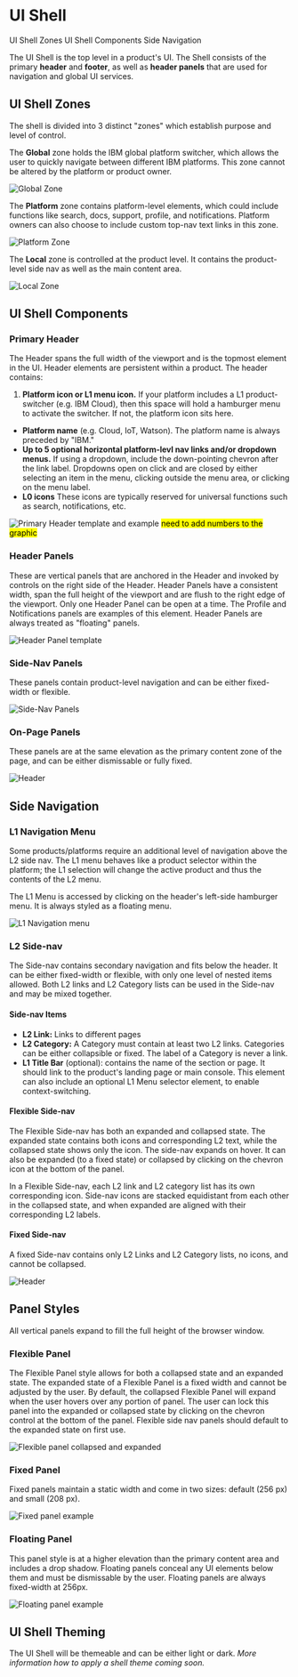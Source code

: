 # UI Shell


UI Shell Zones
UI Shell Components
Side Navigation



The UI Shell is the top level in a product's UI. The Shell consists of the primary **header** and **footer**, as well as **header panels** that are used for navigation and global UI services.

## UI Shell Zones
The shell is divided into 3 distinct "zones" which establish purpose and level of control.

The **Global** zone holds the IBM global platform switcher, which allows the user to quickly navigate between different IBM platforms. This zone cannot be altered by the platform or product owner.

![Global Zone](images/zones-global.png)

The **Platform** zone contains platform-level elements, which could include functions like search, docs, support, profile, and notifications. Platform owners can also choose to include custom top-nav text links in this zone. 

![Platform Zone](images/zones-platform.png)

The **Local** zone is controlled at the product level. It contains the product-level side nav as well as the main content area.

![Local Zone](images/zones-local.png)


## UI Shell Components
### Primary Header


The Header spans the full width of the viewport and is the topmost element in the UI. Header elements are persistent within a product. The header contains:

1. **Platform icon or L1 menu icon.** If your platform includes a L1 product-switcher (e.g. IBM Cloud), then this space will hold a hamburger menu to activate the switcher. If not, the platform icon sits here.
* **Platform name** (e.g. Cloud, IoT, Watson). The platform name is always preceded by "IBM."
* **Up to 5 optional horizontal platform-levl nav links and/or dropdown menus.** If using a dropdown, include the down-pointing chevron after the link label. Dropdowns open on click and are closed by either selecting an item in the menu, clicking outside the menu area, or clicking on the menu label.  
* **L0 icons** These icons are typically reserved for universal functions such as search, notifications, etc.

![Primary Header template and example](images/header-generic.png) <mark>need to add numbers to the graphic</mark>

### Header Panels


These are vertical panels that are anchored in the Header and invoked by controls on the right side of the Header. Header Panels have a consistent width, span the full height of the viewport and are flush to the right edge of the viewport. Only one Header Panel can be open at a time. The Profile and Notifications panels are examples of this element. Header Panels are always treated as "floating" panels.

![Header Panel template](images/header-panel.png)


### Side-Nav Panels
These panels contain product-level navigation and can be either fixed-width or flexible.

![Side-Nav Panels](images/side-nav-panel.png)

### On-Page Panels
These panels are at the same elevation as the primary content zone of the page, and can be either dismissable or fully fixed. 

![Header](images/on-page-panel.png)

<!--### Footer
Product footers are persistent and attached to the bottom of the browser window. A footer should be reserved for actions or information that is pertinent to the users current workflow. Footers should have clear means of dismissal. <mark>This is an unusual way to treat a footer, especially with it being dismissable... Is this really how we want to define them? -CJC</mark> <mark>Which "zone" does the footer belong to? - CJC</mark> 

![Footer](images/footer-1.png) -->

## Side Navigation

### L1 Navigation Menu 

Some products/platforms require an additional level of navigation above the L2 side nav. The L1 menu behaves like a product selector within the platform; the L1 selection will change the active product and thus the contents of the L2 menu.

The L1 Menu is accessed by clicking on the header's left-side hamburger menu. It is always styled as a floating menu.

![L1 Navigation menu](images/L1-navigation.png)

### L2 Side-nav
The Side-nav contains secondary navigation and fits below the header. It can be either fixed-width or flexible, with only one level of nested items allowed. Both L2 links and L2 Category lists can be used in the Side-nav and may be mixed together.

#### Side-nav Items
- **L2 Link:** Links to different pages   
- **L2 Category:** A Category must contain at least two L2 links. Categories can be either collapsible or fixed. The label of a Category is never a link.
- **L1 Title Bar** (optional): contains the name of the section or page. It should link to the product's landing page or main console. This element can also include an optional L1 Menu selector element, to enable context-switching.

#### Flexible Side-nav
The Flexible Side-nav has both an expanded and collapsed state. The expanded state contains both icons and corresponding L2 text, while the collapsed state shows only the icon. The side-nav expands on hover. It can also be expanded (to a fixed state) or collapsed by clicking on the chevron icon at the bottom of the panel. 

In a Flexible Side-nav, each L2 link and L2 category list has its own corresponding icon. Side-nav icons are stacked equidistant from each other in the collapsed state, and when expanded are aligned with their corresponding L2 labels. 

#### Fixed Side-nav
A fixed Side-nav contains only L2 Links and L2 Category lists, no icons, and cannot be collapsed. 

![Header](images/side-nav-panel.png)
 

<!--The left side navigation component can be fixed or flexible-width. It allows for two levels of nesting.

#### L1 title bar (optional)

The L1 element contains the name of the product. It should link to the product's landing page or main console. This element can also include an optional selector element, to enable context-switching.
 
#### L2 nav items

L2 nav items can be either a Category or a Link. When clicked, L2 Categories reveal or hide a group of L3 Links. L2 Category items cannot contain links.

#### L3 Links
A Category must contain at least 3 L3 Links.

<mark>Side nav with L1, L2, L3 annotations. 

-->


## Panel Styles
All vertical panels expand to fill the full height of the browser window.
### Flexible Panel
The Flexible Panel style allows for both a collapsed state and an expanded state. The expanded state of a Flexible Panel is a fixed width and cannot be adjusted by the user. By default, the collapsed Flexible Panel will expand when the user hovers over any portion of panel. The user can lock this panel into the expanded or collapsed state by clicking on the chevron control at the bottom of the panel. Flexible side nav panels should default to the expanded state on first use.

![Flexible panel collapsed and expanded](images/expanded-collapsed.png)


### Fixed Panel
Fixed panels maintain a static width and come in two sizes: default (256 px) and small (208 px). 

![Fixed panel example](images/fixed-nav.png)

### Floating Panel
This panel style is at a higher elevation than the primary content area and includes a drop shadow. Floating panels conceal any UI elements below them and must be dismissable by the user. Floating panels are always fixed-width at 256px. 

![Floating panel example](images/Floating-nav.png)

## UI Shell Theming
The UI Shell will be themeable and can be either light or dark. *More information how to apply a shell theme coming soon.* 

  
